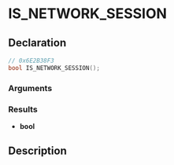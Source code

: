 # IS_NETWORK_SESSION

## Declaration
```cpp
// 0x6E2B38F3
bool IS_NETWORK_SESSION();
```

### Arguments

### Results
- **bool**

## Description
